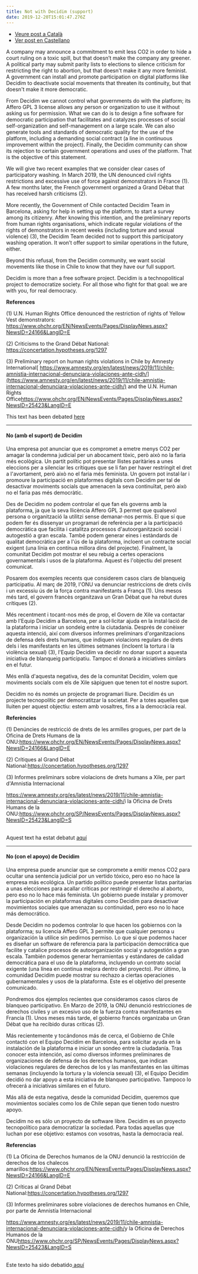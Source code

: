 ```yaml
---
title: Not with Decidim (support)
date: 2019-12-20T15:01:47.276Z
---
```


* [Veure post a Català](/blog/2019-12-20-not-with-decidim-support/#cat)
* [Ver post en Castellano](/blog/2019-12-20-not-with-decidim-support/#cast)

A company may announce a commitment to emit less CO2 in order to hide a court ruling on a toxic spill, but that doesn’t make the company any greener. A political party may submit parity lists to elections to silence criticism for restricting the right to abortion, but that doesn't make it any more feminist. A government can install and promote participation on digital platforms like Decidim to deactivate social movements that threaten its continuity, but that doesn't make it more democratic.

From Decidim we cannot control what governments do with the platform; its Affero GPL 3 license allows any person or organization to use it without asking us for permission. What we can do is to design a fine software for democratic participation that facilitates and catalyzes processes of social self-organization and self-management on a large scale. We can also generate tools and standards of democratic quality for the use of the platform, including a demanding social contract (a line in continuous improvement within the project). Finally, the Decidim community can show its rejection to certain government operations and uses of the platform. That is the objective of this statement.

We will give two recent examples that we consider clear cases of participatory washing. In March 2019, the UN denounced civil rights restrictions and excessive use of force against demonstrators in France (1). A few months later, the French government organized a Grand Débat that has received harsh criticisms (2).

More recently, the Government of Chile contacted Decidim Team in Barcelona, asking for help in setting up the platform, to start a survey among its citizenry. After knowing this intention, and the preliminary reports from human rights organisations, which indicate regular violations of the rights of demonstrators in recent weeks (including torture and sexual violence) (3), the Decidim Team decided not to support this participatory washing operation. It won’t offer support to similar operations in the future, either.

Beyond this refusal, from the Decidim community, we want social movements like those in Chile to know that they have our full support.

Decidim is more than a free software project. Decidim is a technopolitical project to democratize society. For all those who fight for that goal: we are with you, for real democracy.

**References**

(1) U.N. Human Rights Office denounced the restriction of rights of Yellow Vest demonstrators: <https://www.ohchr.org/EN/NewsEvents/Pages/DisplayNews.aspx?NewsID=24166&LangID=E>

(2) Criticisms to the Grand Débat National: <https://concertation.hypotheses.org/1297>

(3) Preliminary report on human rights violations in Chile by Amnesty International[](https://www.amnesty.org/es/latest/news/2019/11/chile-amnistia-internacional-denunciara-violaciones-ante-cidh/)[ https://www.amnesty.org/en/latest/news/2019/11/chile-amnistia-internacional-denunciara-violaciones-ante-cidh/](https://www.amnesty.org/en/latest/news/2019/11/chile-amnistia-internacional-denunciara-violaciones-ante-cidh/) and the U.N. Human Rights Office<https://www.ohchr.org/EN/NewsEvents/Pages/DisplayNews.aspx?NewsID=25423&LangID=E>

This text has been debated [here](https://meta.decidim.org/assemblies/PoliticaDecidim/f/1163/)

---

#### <a name="cat"></a> No (amb el suport) de Decidim

Una empresa pot anunciar que es compromet a emetre menys CO2 per amagar la condemna judicial per un abocament tòxic, però això no la faria més ecològica. Un partit polític pot presentar llistes paritàries a unes eleccions per a silenciar les crítiques que se li fan per haver restringit el dret a l'avortament, però això no el faria més feminista. Un govern pot instal·lar i promoure la participació en plataformes digitals com Decidim per tal de desactivar moviments socials que amenacen la seva continuïtat, però això no el faria pas més democràtic.

Des de Decidim no podem controlar el que fan els governs amb la plataforma, ja que la seva llicència Affero GPL 3 permet que qualsevol persona o organització la utilitzi sense demanar-nos permís. El que sí que podem fer és dissenyar un programari de referència per a la participació democràtica que facilita i catalitza processos d'autoorganització social i autogestió a gran escala. També podem generar eines i estàndards de qualitat democràtica per a l'ús de la plataforma, incloent un contracte social exigent (una línia en contínua millora dins del projecte). Finalment, la comunitat Decidim pot mostrar el seu rebuig a certes operacions governamentals i usos de la plataforma. Aquest és l'objectiu del present comunicat.

Posarem dos exemples recents que considerem casos clars de blanqueig participatiu. Al març de 2019, l'ONU va denunciar restriccions de drets civils i un excessiu ús de la força contra manifestants a França (1). Uns mesos més tard, el govern francès organitzava un Gran Débat que ha rebut dures crítiques (2).

Més recentment i tocant-nos més de prop, el Govern de Xile va contactar amb l'Equip Decidim a Barcelona, per a sol·licitar ajuda en la instal·lació de la plataforma i iniciar un sondeig entre la ciutadania. Després de conèixer aquesta intenció, així com diversos informes preliminars d'organitzacions de defensa dels drets humans, que indiquen violacions regulars de drets dels i les manifestants en les últimes setmanes (incloent la tortura i la violència sexual) (3), l'Equip Decidim va decidir no donar suport a aquesta iniciativa de blanqueig participatiu. Tampoc el donarà a iniciatives similars en el futur.

Més enllà d'aquesta negativa, des de la comunitat Decidim, volem que moviments socials com els de Xile sàpiguen que tenen tot el nostre suport.

Decidim no és només un projecte de programari lliure. Decidim és un projecte tecnopolític per democratitzar la societat. Per a totes aquelles que lluiten per aquest objectiu: estem amb vosaltres, fins a la democràcia real.

**Referències**

(1) Denúncies de restricció de drets de les armilles grogues, per part de la Oficina de Drets Humans de la ONU:<https://www.ohchr.org/EN/NewsEvents/Pages/DisplayNews.aspx?NewsID=24166&LangID=E>

(2) Crítiques al Grand Débat National:<https://concertation.hypotheses.org/1297>

(3) Informes preliminars sobre violacions de drets humans a Xile, per part d'Amnistia Internacional

<https://www.amnesty.org/es/latest/news/2019/11/chile-amnistia-internacional-denunciara-violaciones-ante-cidh/>i la Oficina de Drets Humans de la ONU:<https://www.ohchr.org/SP/NewsEvents/Pages/DisplayNews.aspx?NewsID=25423&LangID=S>

\
Aquest text ha estat debatut [aquí](https://meta.decidim.org/assemblies/PoliticaDecidim/f/1163/)

---

#### <a name="cast"></a> No (con el apoyo) de Decidim

Una empresa puede anunciar que se compromete a emitir menos CO2 para ocultar una sentencia judicial por un vertido tóxico, pero eso no hace la empresa más ecológica. Un partido político puede presentar listas paritarias a unas elecciones para acallar críticas por restringir el derecho al aborto, pero eso no lo hace más feminista. Un gobierno puede instalar y promover la participación en plataformas digitales como Decidim para desactivar movimientos sociales que amenazan su continuidad, pero eso no lo hace más democrático.

Desde Decidim no podemos controlar lo que hacen los gobiernos con la plataforma; su licencia Affero GPL 3 permite que cualquier persona u organización la utilice sin pedirnos permiso. Lo que sí que podemos hacer es diseñar un software de referencia para la participación democrática que facilite y catalice procesos de autoorganización social y autogestión a gran escala. También podemos generar herramientas y estándares de calidad democrática para el uso de la plataforma, incluyendo un contrato social exigente (una línea en continua mejora dentro del proyecto). Por último, la comunidad Decidim puede mostrar su rechazo a ciertas operaciones gubernamentales y usos de la plataforma. Este es el objetivo del presente comunicado.

Pondremos dos ejemplos recientes que consideramos casos claros de blanqueo participativo. En Marzo de 2019, la ONU denunció restricciones de derechos civiles y un excesivo uso de la fuerza contra manifestantes en Francia (1). Unos meses más tarde, el gobierno francés organizaba un Gran Débat que ha recibido duras críticas (2).

Más recientemente y tocándonos más de cerca, el Gobierno de Chile contactó con el Equipo Decidim en Barcelona, para solicitar ayuda en la instalación de la plataforma e iniciar un sondeo entre la ciudadanía. Tras conocer esta intención, así como diversos informes preliminares de organizaciones de defensa de los derechos humanos, que indican violaciones regulares de derechos de los y las manifestantes en las últimas semanas (incluyendo la tortura y la violencia sexual) (3), el Equipo Decidim decidió no dar apoyo a esta iniciativa de blanqueo participativo. Tampoco lo ofrecerá a iniciativas similares en el futuro.

Más allá de esta negativa, desde la comunidad Decidim, queremos que movimientos sociales como los de Chile sepan que tienen todo nuestro apoyo.

Decidim no es sólo un proyecto de software libre. Decidim es un proyecto tecnopolítico para democratizar la sociedad. Para todas aquellas que luchan por ese objetivo: estamos con vosotras, hasta la democracia real.

**Referencias**

(1) La Oficina de Derechos humanos de la ONU denunció la restricción de derechos de los chalecos amarillos:<https://www.ohchr.org/EN/NewsEvents/Pages/DisplayNews.aspx?NewsID=24166&LangID=E>

(2) Críticas al Grand Débat National:<https://concertation.hypotheses.org/1297>

(3) Informes preliminares sobre violaciones de derechos humanos en Chile, por parte de Amnistía Internacional

<https://www.amnesty.org/es/latest/news/2019/11/chile-amnistia-internacional-denunciara-violaciones-ante-cidh/>y la Oficina de Derechos Humanos de la ONU<https://www.ohchr.org/SP/NewsEvents/Pages/DisplayNews.aspx?NewsID=25423&LangID=S>

\
Este texto ha sido debatido[ aquí](https://meta.decidim.org/assemblies/PoliticaDecidim/f/1163/)
